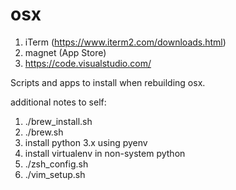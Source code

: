 osx
===

1. iTerm (https://www.iterm2.com/downloads.html)
1. magnet (App Store)
1. https://code.visualstudio.com/

Scripts and apps to install when rebuilding osx.

additional notes to self:
1. ./brew_install.sh
1. ./brew.sh
1. install python 3.x using pyenv
1. install virtualenv in non-system python
1. ./zsh_config.sh
1. ./vim_setup.sh
